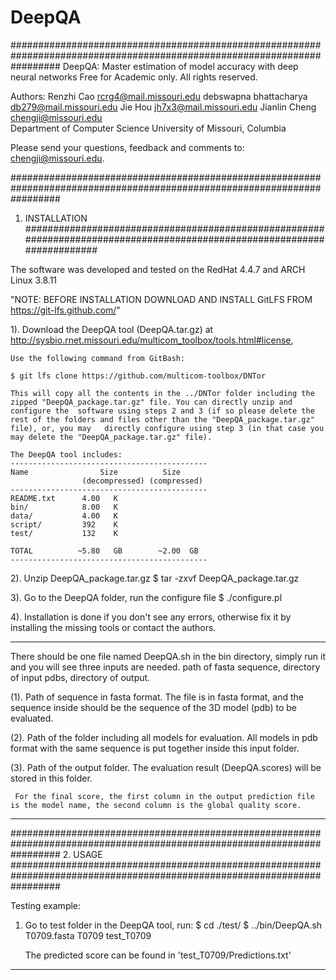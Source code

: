 # DeepQA
#########################################################################################################################
DeepQA: Master estimation of model accuracy with deep neural networks
Free for Academic only.
All rights reserved.

Authors:
Renzhi Cao             rcrg4@mail.missouri.edu
debswapna bhattacharya db279@mail.missouri.edu
Jie Hou                jh7x3@mail.missouri.edu
Jianlin Cheng          chengji@missouri.edu         
Department of Computer Science
University of Missouri, Columbia

Please send your questions, feedback and comments to: chengji@missouri.edu.

#########################################################################################################################
1. INSTALLATION
#########################################################################################################################

The software was developed and tested on the RedHat 4.4.7 and ARCH Linux 3.8.11

"NOTE: BEFORE INSTALLATION DOWNLOAD AND INSTALL GitLFS FROM https://git-lfs.github.com/"

1). Download the DeepQA tool (DeepQA.tar.gz) at http://sysbio.rnet.missouri.edu/multicom_toolbox/tools.html#license,

	Use the following command from GitBash:

	$ git lfs clone https://github.com/multicom-toolbox/DNTor

	This will copy all the contents in the ../DNTor folder including the zipped "DeepQA_package.tar.gz" file. You can directly unzip and configure the 	software using steps 2 and 3 (if so please delete the rest of the folders and files other than the "DeepQA_package.tar.gz" file), or, you may 	directly configure using step 3 (in that case you may delete the "DeepQA_package.tar.gz" file).
 
	The DeepQA tool includes:
	--------------------------------------------
	Name                Size          Size
					(decompressed) (compressed)
	--------------------------------------------
	README.txt      4.00   K      
	bin/            8.00   K      
	data/           4.00   K      
	script/         392    K      
	test/           132    K      

	TOTAL          ~5.80   GB        ~2.00  GB
	--------------------------------------------
2). Unzip DeepQA_package.tar.gz
	$ tar -zxvf DeepQA_package.tar.gz

3). Go to the DeepQA folder, run the configure file
	$ ./configure.pl

4). Installation is done if you don't see any errors, otherwise fix it by installing the missing tools or contact the authors.

-------------------------------------------------------------------------------------------------------------------------

There should be one file named DeepQA.sh in the bin directory, simply run it and you will see three inputs are needed. path of fasta sequence, directory of input pdbs, directory of output.

(1). Path of sequence in fasta format. The file is in fasta format, and the sequence inside should be the sequence of the 3D model (pdb) to be evaluated.

(2). Path of the folder including all models for evaluation. All models in pdb format with the same sequence is put together inside this input folder. 

(3). Path of the output folder. The evaluation result (DeepQA.scores) will be stored in this folder. 

     For the final score, the first column in the output prediction file is the model name, the second column is the global quality score. 


-------------------------------------------------------------------------------------------------------------------------

#########################################################################################################################
2. USAGE
#########################################################################################################################

Testing example:
1) Go to test folder in the DeepQA tool, run:
	$ cd ./test/
	$ ../bin/DeepQA.sh T0709.fasta T0709 test_T0709

   The predicted score can be found in 'test_T0709/Predictions.txt'

-------------------------------------------------------------------------------------------------------------------------
